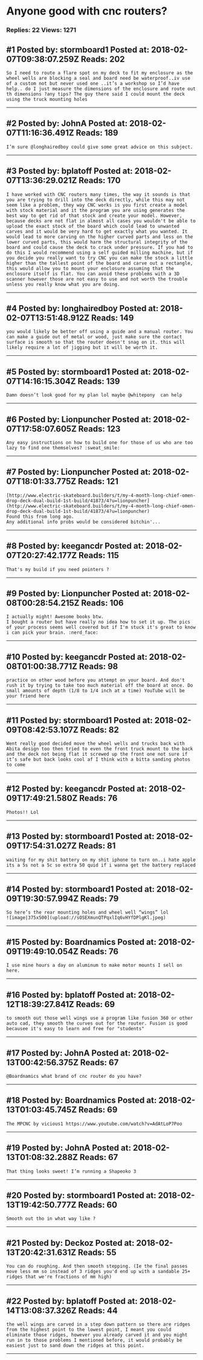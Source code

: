 # Anyone good with cnc routers?

### Replies: 22 Views: 1271

## \#1 Posted by: stormboard1 Posted at: 2018-02-07T09:38:07.259Z Reads: 202

```
So I need to route a flare spot on my deck to fit my enclosure as the wheel wells are blocking a seal and board need be waterproof..iv use of a custom not but never used one ..it’s a workshop so I’d have help.. do I just measure the dimensions of the enclosure and route out th dimensions ?any tips? The guy there said I could mount the deck using the truck mounting holes
```

---
## \#2 Posted by: JohnA Posted at: 2018-02-07T11:16:36.491Z Reads: 189

```
I’m sure @longhairedboy could give some great advice on this subject.
```

---
## \#3 Posted by: bplatoff Posted at: 2018-02-07T13:36:29.021Z Reads: 170

```
I have worked with CNC routers many times, the way it sounds is that you are trying to drill into the deck directly, while this may not seem like a problem, they way CNC works is you first create a model with stock material and it the program you are using generates the best way to get rid of that stock and create your model. However, because decks are not flat in almost all cases you wouldn't be able to upload the exact stock of the board which could lead to unwanted carves and it would be very hard to get exactly what you wanted. It would lead to more carving on the higher curved parts and less on the lower curved parts, this would harm the structural integrity of the board and could cause the deck to crack under pressure. If you had to do this I would recommend using a self guided milling machine, but if you decide you really want to try CNC you can make the stock a little higher than the tallest point of the board and carve out a rectangle, this would allow you to mount your enclosure assuming that the enclosure itself is flat. You can avoid these problems with a 3D scanner however those are not easy to use and not worth the trouble unless you really know what you are doing.
```

---
## \#4 Posted by: longhairedboy Posted at: 2018-02-07T13:51:48.912Z Reads: 149

```
you would likely be better off using a guide and a manual router. You can make a guide out of metal or wood, just make sure the contact surface is smooth so that the router doesn't snag on it. this will likely require a lot of jigging but it will be worth it.
```

---
## \#5 Posted by: stormboard1 Posted at: 2018-02-07T14:16:15.304Z Reads: 139

```
Damn doesn’t look good for my plan lol maybe @whitepony  can help
```

---
## \#6 Posted by: Lionpuncher Posted at: 2018-02-07T17:58:07.605Z Reads: 123

```
Any easy instructions on how to build one for those of us who are too lazy to find one themselves? :sweat_smile:
```

---
## \#7 Posted by: Lionpuncher Posted at: 2018-02-07T18:01:33.775Z Reads: 121

```
[http://www.electric-skateboard.builders/t/my-4-month-long-chief-omen-drop-deck-dual-build-1st-build/41873/4?u=lionpuncher](http://www.electric-skateboard.builders/t/my-4-month-long-chief-omen-drop-deck-dual-build-1st-build/41873/4?u=lionpuncher)
Found this from long ago. 
Any additional info probs would be considered bitchin'...
```

---
## \#8 Posted by: keegancdr Posted at: 2018-02-07T20:27:42.177Z Reads: 115

```
That's my build if you need pointers ?
```

---
## \#9 Posted by: Lionpuncher Posted at: 2018-02-08T00:28:54.215Z Reads: 106

```
I actually might! Awesome books btw.
I bought a router but have really no idea how to set it up. The pics of your process seems well covered but if I'm stuck it's great to know i can pick your brain. :nerd_face:
```

---
## \#10 Posted by: keegancdr Posted at: 2018-02-08T01:00:38.771Z Reads: 98

```
practice on other wood before you attempt on your board. And don't rush it by trying to take too much material off the board at once. Do small amounts of depth (1/8 to 1/4 inch at a time) YouTube will be your friend here
```

---
## \#11 Posted by: stormboard1 Posted at: 2018-02-09T08:42:53.107Z Reads: 82

```
Went really good decided move the wheel wells and trucks back with Abita design too then tried to even the front truck mount to the back and the deck not being flat it screwed up the front one not sure if it’s safe but back looks cool af I think with a bitta sanding photos to come
```

---
## \#12 Posted by: keegancdr Posted at: 2018-02-09T17:49:21.580Z Reads: 76

```
Photos!! Lol
```

---
## \#13 Posted by: stormboard1 Posted at: 2018-02-09T17:54:31.027Z Reads: 81

```
waiting for my shit battery on my shit iphone to turn on..i hate apple its a 5s not a 5c so extra 50 quid if i wanna get the battery replaced
```

---
## \#14 Posted by: stormboard1 Posted at: 2018-02-09T19:30:57.994Z Reads: 79

```
So here’s the rear mounting holes and wheel well “wings” lol
![image|375x500](upload://sOSEXmunQTPqxlIq6vHYfDPlgKl.jpeg)
```

---
## \#15 Posted by: Boardnamics Posted at: 2018-02-09T19:49:10.054Z Reads: 76

```
I use mine hours a day on aluminum to make motor mounts I sell on here.
```

---
## \#16 Posted by: bplatoff Posted at: 2018-02-12T18:39:27.841Z Reads: 69

```
to smooth out those well wings use a program like fusion 360 or other auto cad, they smooth the curves out for the router. Fusion is good becausee it's easy to learn and free for "students"
```

---
## \#17 Posted by: JohnA Posted at: 2018-02-13T00:42:56.375Z Reads: 67

```
@Boardnamics what brand of cnc router do you have?
```

---
## \#18 Posted by: Boardnamics Posted at: 2018-02-13T01:03:45.745Z Reads: 69

```
The MPCNC by vicious1 https://www.youtube.com/watch?v=AdAtLoP7Poo
```

---
## \#19 Posted by: JohnA Posted at: 2018-02-13T01:08:32.288Z Reads: 67

```
That thing looks sweet! I’m running a Shapeoko 3
```

---
## \#20 Posted by: stormboard1 Posted at: 2018-02-13T19:42:50.777Z Reads: 60

```
Smooth out tho in what way like ?
```

---
## \#21 Posted by: Deckoz Posted at: 2018-02-13T20:42:31.631Z Reads: 55

```
You can do roughing. And then smooth stepping. (Ie the final passes move less mm so instead of 3 ridges you'd end up with a sandable 25+ ridges that we're fractions of mm high)
```

---
## \#22 Posted by: bplatoff Posted at: 2018-02-14T13:08:37.326Z Reads: 44

```
the well wings are carved in a step down pattern so there are ridges from the highest point to the lowest point, I meant you could eliminate those ridges, however you already carved it and you might run in to those problems I mentioned before, it would probably be easiest just to sand down the ridges at this point.
```

---

